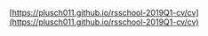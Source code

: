 [https://plusch011.github.io/rsschool-2019Q1-cv/cv](https://plusch011.github.io/rsschool-2019Q1-cv/cv)
